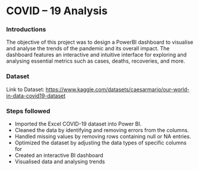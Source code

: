 # COVID – 19 Analysis


### Introductions
The objective of this project was to design a PowerBI dashboard to visualise and analyse the trends of the pandemic and its overall impact.
The dashboard features an interactive and intuitive interface for exploring and analysing essential metrics such as cases, deaths, recoveries, and more.

### Dataset

Link to Dataset: https://www.kaggle.com/datasets/caesarmario/our-world-in-data-covid19-dataset


### Steps followed

- Imported the Excel COVID-19 dataset into Power BI.
- Cleaned the data by identifying and removing errors from the columns.
- Handled missing values by removing rows containing null or NA entries.
- Optimized the dataset by adjusting the data types of specific columns for
- Created an interactive BI dashboard
- Visualised data and analysing trends

